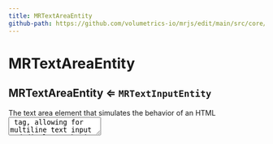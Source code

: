 ```yaml
---
title: MRTextAreaEntity
github-path: https://github.com/volumetrics-io/mrjs/edit/main/src/core/entities/MRTextAreaEntity.js
---
```

# MRTextAreaEntity

<a name="MRTextAreaEntity"></a>

## MRTextAreaEntity ⇐ <code>MRTextInputEntity</code>
The text area element that simulates the behavior of an HTML <textarea> tag,
           allowing for multiline text input and display. Inherits from MRTextInputEntity, which
           in turn extends MRTextEntity.

**Kind**: global class  
**Extends**: <code>MRTextInputEntity</code>  

* [MRTextAreaEntity](#MRTextAreaEntity) ⇐ <code>MRTextInputEntity</code>
    * [.MRTextAreaEntity](#MRTextAreaEntity+MRTextAreaEntity)
        * [new exports.MRTextAreaEntity()](#new_MRTextAreaEntity+MRTextAreaEntity_new)
    * [.createHiddenInputElement()](#MRTextAreaEntity+createHiddenInputElement)
    * [.fillInHiddenInputElementWithUserData()](#MRTextAreaEntity+fillInHiddenInputElementWithUserData)
    * [.hasTextSubsetForVerticalScrolling()](#MRTextAreaEntity+hasTextSubsetForVerticalScrolling) ⇒ <code>boolean</code>
    * [.hasTextSubsetForHorizontalScrolling()](#MRTextAreaEntity+hasTextSubsetForHorizontalScrolling) ⇒ <code>boolean</code>
    * [.updateTextDisplay(fromCursorMove)](#MRTextAreaEntity+updateTextDisplay)
    * [.handleKeydown(event)](#MRTextAreaEntity+handleKeydown)

<a name="MRTextAreaEntity+MRTextAreaEntity"></a>

### mrTextAreaEntity.MRTextAreaEntity
**Kind**: instance class of [<code>MRTextAreaEntity</code>](#MRTextAreaEntity)  
<a name="new_MRTextAreaEntity+MRTextAreaEntity_new"></a>

#### new exports.MRTextAreaEntity()
Constructor for the MRTextInputEntity entity component.

<a name="MRTextAreaEntity+createHiddenInputElement"></a>

### mrTextAreaEntity.createHiddenInputElement()
Called by connected to make sure the hiddenInput dom element is created as expected.

**Kind**: instance method of [<code>MRTextAreaEntity</code>](#MRTextAreaEntity)  
<a name="MRTextAreaEntity+fillInHiddenInputElementWithUserData"></a>

### mrTextAreaEntity.fillInHiddenInputElementWithUserData()
Called by connected after createHiddenInputElement to fill
it in with the user's given attribute information.

**Kind**: instance method of [<code>MRTextAreaEntity</code>](#MRTextAreaEntity)  
<a name="MRTextAreaEntity+hasTextSubsetForVerticalScrolling"></a>

### mrTextAreaEntity.hasTextSubsetForVerticalScrolling() ⇒ <code>boolean</code>
Getter for whether this textinput should handle vertical scrolling or not.

**Kind**: instance method of [<code>MRTextAreaEntity</code>](#MRTextAreaEntity)  
**Returns**: <code>boolean</code> - true if it should be handled, false otherwise  
<a name="MRTextAreaEntity+hasTextSubsetForHorizontalScrolling"></a>

### mrTextAreaEntity.hasTextSubsetForHorizontalScrolling() ⇒ <code>boolean</code>
Getter for whether this textinput should handle horizontal scrolling or not.

**Kind**: instance method of [<code>MRTextAreaEntity</code>](#MRTextAreaEntity)  
**Returns**: <code>boolean</code> - true if it should be handled, false otherwise  
<a name="MRTextAreaEntity+updateTextDisplay"></a>

### mrTextAreaEntity.updateTextDisplay(fromCursorMove)
Used on event trigger to update the textObj visual based on
the hiddenInput DOM element.

**Kind**: instance method of [<code>MRTextAreaEntity</code>](#MRTextAreaEntity)  

| Param | Type | Default | Description |
| --- | --- | --- | --- |
| fromCursorMove | <code>boolean</code> | <code>false</code> | default set as false if not supplied. Used because we only want to move the visible region if it is not already handled. Since cursor movement already handles that region change, then we only need to update the new text. Otherwise, we also need to scroll and update the new text. |

<a name="MRTextAreaEntity+handleKeydown"></a>

### mrTextAreaEntity.handleKeydown(event)
Called by the keydown event trigger. Handles the arrow key movements.

**Kind**: instance method of [<code>MRTextAreaEntity</code>](#MRTextAreaEntity)  

| Param | Type | Description |
| --- | --- | --- |
| event | <code>event</code> | the keydown event |

